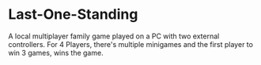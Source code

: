 # Last-One-Standing
A local multiplayer family game played on a PC with two external controllers. For 4 Players, there's multiple minigames and the first player to win 3 games, wins the game.
